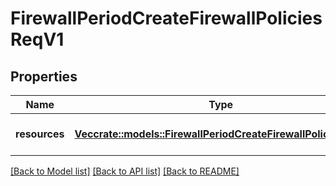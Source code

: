 # FirewallPeriodCreateFirewallPoliciesReqV1

## Properties

Name | Type | Description | Notes
------------ | ------------- | ------------- | -------------
**resources** | [**Vec<crate::models::FirewallPeriodCreateFirewallPolicyReqV1>**](firewall.CreateFirewallPolicyReqV1.md) | A collection of policies to create |

[[Back to Model list]](./README.md#documentation-for-models) [[Back to API list]](./README.md#documentation-for-api-endpoints) [[Back to README]](../README.md)

